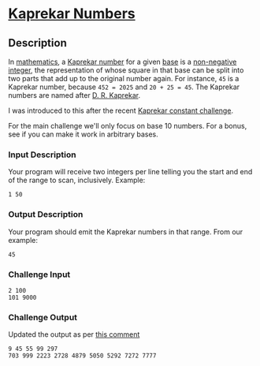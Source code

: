 # [Kaprekar Numbers](https://redd.it/5aemnn)

## Description

In [mathematics](https://en.wikipedia.org/wiki/Mathematics), a [Kaprekar number](https://en.wikipedia.org/wiki/Kaprekar_number) for a given [base](https://en.wikipedia.org/wiki/Base_(exponentiation)) is a [non-negative](https://en.wikipedia.org/wiki/Non-negative) [integer](https://en.wikipedia.org/wiki/Integer), the representation of whose square in that base can be split into two parts that add up to the original number again. For instance, `45` is a Kaprekar number, because `452 = 2025` and `20 + 25 = 45`. The Kaprekar numbers are named after [D. R. Kaprekar](https://en.wikipedia.org/wiki/D._R._Kaprekar).

I was introduced to this after the recent [Kaprekar constant challenge](https://redd.it/56tbds).

For the main challenge we'll only focus on base 10 numbers. For a bonus, see if you can make it work in arbitrary bases.

### Input Description

Your program will receive two integers per line telling you the start and end of the range to scan, inclusively. Example:

    1 50

### Output Description

Your program should emit the Kaprekar numbers in that range. From our example:

    45

### Challenge Input

    2 100
    101 9000

### Challenge Output

Updated the output as per [this comment](https://goo.gl/2D8tHo)

    9 45 55 99 297
    703 999 2223 2728 4879 5050 5292 7272 7777
